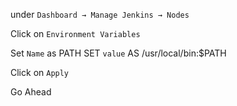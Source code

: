 under `Dashboard → Manage Jenkins → Nodes`



Click on `Environment Variables`

Set `Name` as PATH
SET `value` AS /usr/local/bin:$PATH

Click on `Apply`

Go Ahead
